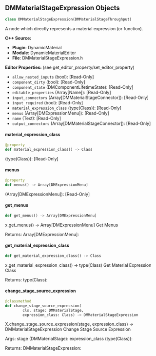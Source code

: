 ## DMMaterialStageExpression Objects

```python
class DMMaterialStageExpression(DMMaterialStageThroughput)
```

A node which directly represents a material expression (or function).

**C++ Source:**

- **Plugin**: DynamicMaterial
- **Module**: DynamicMaterialEditor
- **File**: DMMaterialStageExpression.h

**Editor Properties:** (see get_editor_property/set_editor_property)

- ``allow_nested_inputs`` (bool):  [Read-Only]
- ``component_dirty`` (bool):  [Read-Only]
- ``component_state`` (DMComponentLifetimeState):  [Read-Only]
- ``editable_properties`` (Array[Name]):  [Read-Only]
- ``input_connectors`` (Array[DMMaterialStageConnector]):  [Read-Only]
- ``input_required`` (bool):  [Read-Only]
- ``material_expression_class`` (type(Class)):  [Read-Only]
- ``menus`` (Array[DMExpressionMenu]):  [Read-Only]
- ``name`` (Text):  [Read-Only]
- ``output_connectors`` (Array[DMMaterialStageConnector]):  [Read-Only]

<a id="unreal.DMMaterialStageExpression.material_expression_class"></a>

#### material_expression_class

```python
@property
def material_expression_class() -> Class
```

(type(Class)):  [Read-Only]

<a id="unreal.DMMaterialStageExpression.menus"></a>

#### menus

```python
@property
def menus() -> Array[DMExpressionMenu]
```

(Array[DMExpressionMenu]):  [Read-Only]

<a id="unreal.DMMaterialStageExpression.get_menus"></a>

#### get_menus

```python
def get_menus() -> Array[DMExpressionMenu]
```

x.get_menus() -> Array[DMExpressionMenu]
Get Menus

Returns:
    Array[DMExpressionMenu]:

<a id="unreal.DMMaterialStageExpression.get_material_expression_class"></a>

#### get_material_expression_class

```python
def get_material_expression_class() -> Class
```

x.get_material_expression_class() -> type(Class)
Get Material Expression Class

Returns:
    type(Class):

<a id="unreal.DMMaterialStageExpression.change_stage_source_expression"></a>

#### change_stage_source_expression

```python
@classmethod
def change_stage_source_expression(
        cls, stage: DMMaterialStage,
        expression_class: Class) -> DMMaterialStageExpression
```

X.change_stage_source_expression(stage, expression_class) -> DMMaterialStageExpression
Change Stage Source Expression

Args:
    stage (DMMaterialStage): 
    expression_class (type(Class)): 

Returns:
    DMMaterialStageExpression:

<a id="unreal.DMMaterialStageFunction"></a>